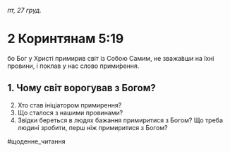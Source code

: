 
_пт, 27 груд._

# 2 Коринтянам 5:19
бо Бог у Христі примирив світ із Собою Самим, не зважа́вши на їхні провини, і поклав у нас слово прими́рення.

## 1. Чому світ ворогував з Богом?
2. Хто став ініціатором примирення?
3. Що сталося з нашими провинами?
4. Звідки береться в людях бажання примиритися з Богом? Що треба людині зробити, перш ніж примиритися з Богом?

#щоденне_читання
